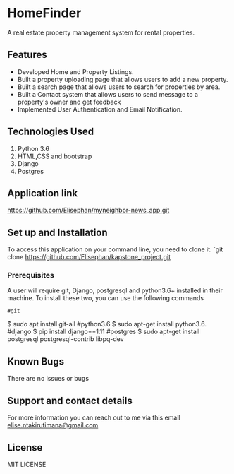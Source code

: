 # HomeFinder

A real estate property management system for rental properties.

## Features

* Developed Home and Property Listings.
* Built a property uploading page that allows users to add a new property.
* Built a search page that allows users to search for properties by area.
* Built a Contact system that allows users to send message to a property's owner and get feedback
* Implemented User Authentication and Email Notification.

## Technologies Used

1. Python 3.6
2. HTML,CSS and bootstrap
3. Django
4. Postgres
<!-- 5. Heroku for deployment -->

## Application link

https://github.com/Elisephan/myneighbor-news_app.git

## Set up and Installation

To access this application on your command line, you need to clone it.
`git clone https://github.com/Elisephan/kapstone_project.git

### Prerequisites

A user will require git, Django, postgresql and python3.6+ installed in their machine.
To install these two, you can use the following commands

    #git
$ sudo apt install git-all
    #python3.6
    $ sudo apt-get install python3.6.
    #django
$ pip install django==1.11
    #postgres
$ sudo apt-get install postgresql postgresql-contrib libpq-dev

## Known Bugs

There are no issues or bugs 

## Support and contact details

For more information you can reach out to me via this email elise.ntakirutimana@gmail.com

## License

MIT LICENSE
